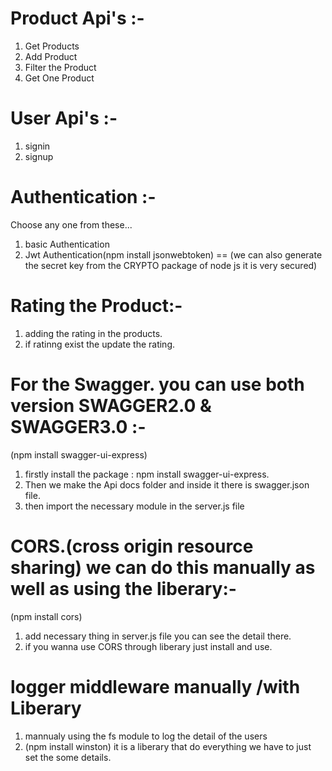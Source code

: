 
# Product Api's :-
1. Get Products
2. Add Product
3. Filter the Product
4. Get One Product

# User Api's :-
1. signin
2. signup

 # Authentication :-
Choose any one from these...
1. basic Authentication 
2. Jwt Authentication(npm install jsonwebtoken) ==  (we can also generate the secret key from the CRYPTO package of node js  it is very secured)

# Rating the Product:-
1. adding the rating in the products.
2. if ratinng exist the update the rating.

# For the Swagger.  you can use both version SWAGGER2.0 & SWAGGER3.0 :-  
(npm install swagger-ui-express)
1. firstly install the package : npm install swagger-ui-express.
2. Then we make the Api docs folder and inside it there is swagger.json file.
3. then import the necessary module in the server.js file 

# CORS.(cross origin resource sharing) we can do this manually as well as using the liberary:-
(npm install cors)
  1. add necessary thing in server.js file you can see the detail there.
  2. if you wanna use CORS through liberary just install and use.

# logger middleware manually /with Liberary
1. mannualy using the fs module to log the detail of the users
2. (npm install winston)  it is a liberary that do everything we have to just set the some details.